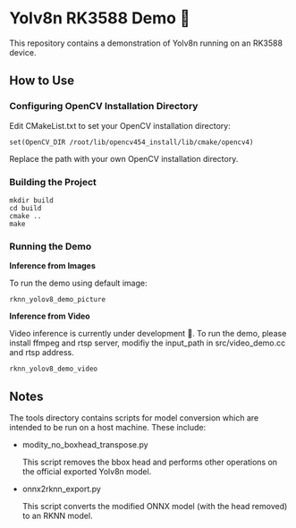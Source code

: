 # Yolv8n RK3588 Demo :rocket:

This repository contains a demonstration of Yolv8n running on an RK3588 device.

## How to Use

### Configuring OpenCV Installation Directory

Edit CMakeList.txt to set your OpenCV installation directory:

```
set(OpenCV_DIR /root/lib/opencv454_install/lib/cmake/opencv4)
```

Replace the path with your own OpenCV installation directory.

### Building the Project

```shell
mkdir build
cd build
cmake ..
make
```

### Running the Demo

**Inference from Images**

To run the demo using default image:

```shell
rknn_yolov8_demo_picture
```

**Inference from Video**

Video inference is currently under development :construction:. To run the demo, please install ffmpeg and rtsp server, modifiy the input_path in src/video_demo.cc and rtsp address.

```
rknn_yolov8_demo_video
```

## Notes

The tools directory contains scripts for model conversion which are intended to be run on a host machine. These include:

- modity_no_boxhead_transpose.py

  This script removes the bbox head and performs other operations on the official exported Yolv8n model.

- onnx2rknn_export.py

  This script converts the modified ONNX model (with the head removed) to an RKNN model.